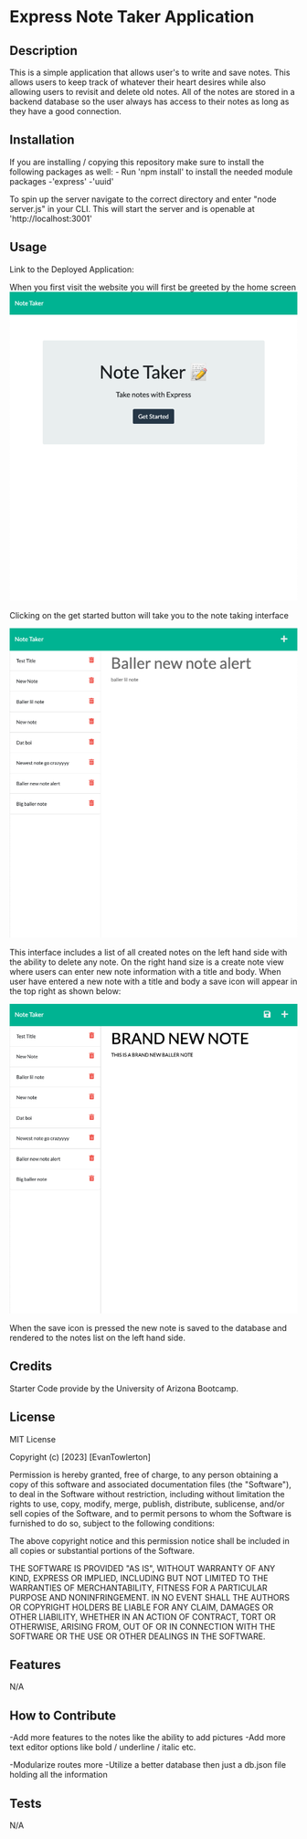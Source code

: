 # Express Note Taker Application

## Description
This is a simple application that allows user's to write and save notes. This allows users to keep track of whatever their heart desires while also allowing users to revisit and delete old notes. All of the notes are stored in a backend database so the user always has access to their notes as long as they have a good connection.

## Installation

If you are installing / copying this repository make sure to install the following packages as well:
    - Run 'npm install' to install the needed module packages
            -'express'
            -'uuid'

To spin up the server navigate to the correct directory and enter "node server.js" in your CLI.
This will start the server and is openable at 'http://localhost:3001'
## Usage
Link to the Deployed Application: 

When you first visit the website you will first be greeted by the home screen
![alt text](assets/images/HomeScreenNotesApp.png)

Clicking on the get started button will take you to the note taking interface

![alt text](assets/images/NoteInterface.png)

This interface includes a list of all created notes on the left hand side with the ability to delete any note. On the right hand size is a create note view where users can enter new note information with a title and body. When user have entered a new note with a title and body a save icon will appear in the top right as shown below:

![alt text](assets/images/NewNoteFunctionality.png)

When the save icon is pressed the new note is saved to the database and rendered to the notes list on the left hand side.

## Credits

Starter Code provide by the University of Arizona Bootcamp.

## License
MIT License

Copyright (c) [2023] [EvanTowlerton]

Permission is hereby granted, free of charge, to any person obtaining a copy
of this software and associated documentation files (the "Software"), to deal
in the Software without restriction, including without limitation the rights
to use, copy, modify, merge, publish, distribute, sublicense, and/or sell
copies of the Software, and to permit persons to whom the Software is
furnished to do so, subject to the following conditions:

The above copyright notice and this permission notice shall be included in all
copies or substantial portions of the Software.

THE SOFTWARE IS PROVIDED "AS IS", WITHOUT WARRANTY OF ANY KIND, EXPRESS OR
IMPLIED, INCLUDING BUT NOT LIMITED TO THE WARRANTIES OF MERCHANTABILITY,
FITNESS FOR A PARTICULAR PURPOSE AND NONINFRINGEMENT. IN NO EVENT SHALL THE
AUTHORS OR COPYRIGHT HOLDERS BE LIABLE FOR ANY CLAIM, DAMAGES OR OTHER
LIABILITY, WHETHER IN AN ACTION OF CONTRACT, TORT OR OTHERWISE, ARISING FROM,
OUT OF OR IN CONNECTION WITH THE SOFTWARE OR THE USE OR OTHER DEALINGS IN THE
SOFTWARE.

## Features
N/A
## How to Contribute
-Add more features to the notes like the ability to add pictures
-Add more text editor options like bold / underline / italic etc.

-Modularize routes more
-Utilize a better database then just a db.json file holding all the information

## Tests
N/A